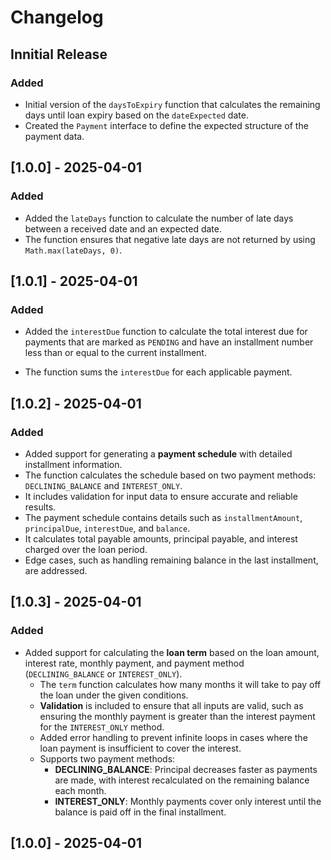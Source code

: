 # Changelog

## Innitial Release

### Added

- Initial version of the `daysToExpiry` function that calculates the remaining days until loan expiry based on the `dateExpected` date.
- Created the `Payment` interface to define the expected structure of the payment data.

## [1.0.0] - 2025-04-01

### Added

- Added the `lateDays` function to calculate the number of late days between a received date and an expected date.
- The function ensures that negative late days are not returned by using `Math.max(lateDays, 0)`.

## [1.0.1] - 2025-04-01

### Added

- Added the `interestDue` function to calculate the total interest due for payments that are marked as `PENDING` and have an installment number less than or equal to the current installment.

- The function sums the `interestDue` for each applicable payment.

## [1.0.2] - 2025-04-01

### Added
- Added support for generating a **payment schedule** with detailed installment information.
- The function calculates the schedule based on two payment methods: `DECLINING_BALANCE` and `INTEREST_ONLY`.
- It includes validation for input data to ensure accurate and reliable results.
- The payment schedule contains details such as `installmentAmount`, `principalDue`, `interestDue`, and `balance`.
- It calculates total payable amounts, principal payable, and interest charged over the loan period.
- Edge cases, such as handling remaining balance in the last installment, are addressed.
  
## [1.0.3] - 2025-04-01

### Added
- Added support for calculating the **loan term** based on the loan amount, interest rate, monthly payment, and payment method (`DECLINING_BALANCE` or `INTEREST_ONLY`).
  - The `term` function calculates how many months it will take to pay off the loan under the given conditions.
  - **Validation** is included to ensure that all inputs are valid, such as ensuring the monthly payment is greater than the interest payment for the `INTEREST_ONLY` method.
  - Added error handling to prevent infinite loops in cases where the loan payment is insufficient to cover the interest.
  - Supports two payment methods:
    - **DECLINING_BALANCE**: Principal decreases faster as payments are made, with interest recalculated on the remaining balance each month.
    - **INTEREST_ONLY**: Monthly payments cover only interest until the balance is paid off in the final installment.

## [1.0.0] - 2025-04-01